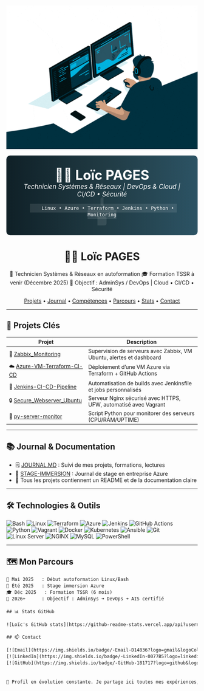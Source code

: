 

<p align="center">
  <img src="assets/devops-desk-profile.gif" alt="DevOps multi-écrans animé" width="600">
</p>

<p align="center" style="background: linear-gradient(90deg, #0f2027, #203a43, #2c5364); color: white; padding: 30px; border-radius: 10px;">
  <span style="font-size: 2.5em; font-weight: bold;">👨‍💻 Loïc PAGES</span><br/>
  <em style="font-size: 1.2em;">Technicien Systèmes & Réseaux | DevOps & Cloud | CI/CD • Sécurité</em><br/>
  <code style="background-color: rgba(255,255,255,0.1); padding: 4px 8px; border-radius: 5px; font-size: 0.9em;">
    Linux • Azure • Terraform • Jenkins • Python • Monitoring
  </code>
</p>

<h1 align="center">👨‍💻 Loïc PAGES</h1>
<p align="center">
  🎯 Technicien Systèmes & Réseaux en autoformation  
  🎓 Formation TSSR à venir (Décembre 2025)  
  🔧 Objectif : AdminSys / DevOps | Cloud • CI/CD • Sécurité
</p>

<p align="center">
  <a href="#projets-clés">Projets</a> •
  <a href="#journal--documentation">Journal</a> •
  <a href="#compétences-techniques">Compétences</a> •
  <a href="#mon-parcours">Parcours</a> •
  <a href="#stats-github">Stats</a> •
  <a href="#contact">Contact</a>
</p>

---

## 💼 Projets Clés

| Projet | Description |
|--------|-------------|
| 🔧 [Zabbix_Monitoring](https://github.com/loicpgs/Zabbix_Monitoring) | Supervision de serveurs avec Zabbix, VM Ubuntu, alertes et dashboard |
| ☁️ [Azure-VM-Terraform-CI-CD](https://github.com/loicpgs/Azure-VM-Terraform-CI-CD) | Déploiement d’une VM Azure via Terraform + GitHub Actions |
| 🚀 [Jenkins-CI-CD-Pipeline](https://github.com/loicpgs/Jenkins-CI-CD-Pipeline) | Automatisation de builds avec Jenkinsfile et jobs personnalisés |
| 🔒 [Secure_Webserver_Ubuntu](https://github.com/loicpgs/Secure_Webserver_Ubuntu) | Serveur Nginx sécurisé avec HTTPS, UFW, automatisé avec Vagrant |
| 🐍 [py-server-monitor](https://github.com/loicpgs/py-server-monitor) | Script Python pour monitorer des serveurs (CPU/RAM/UPTIME) |

---

## 📚 Journal & Documentation

- 🗒️ [JOURNAL.MD](https://github.com/loicpgs/JOURNAL.MD) : Suivi de mes projets, formations, lectures  
- 🧪 [STAGE-IMMERSION](https://github.com/loicpgs/STAGE-IMMERSION) : Journal de stage en entreprise Azure  
- 📄 Tous les projets contiennent un README et de la documentation claire

---

## 🛠️ Technologies & Outils
![Bash](https://img.shields.io/badge/-Bash-black?logo=gnubash&logoColor=white)
![Linux](https://img.shields.io/badge/-Linux-FCC624?logo=linux&logoColor=black)
![Terraform](https://img.shields.io/badge/-Terraform-7B42BC?logo=terraform&logoColor=white)
![Azure](https://img.shields.io/badge/-Azure-0078D4?logo=microsoftazure&logoColor=white)
![Jenkins](https://img.shields.io/badge/-Jenkins-D24939?logo=jenkins&logoColor=white)
![GitHub Actions](https://img.shields.io/badge/-GitHub_Actions-2088FF?logo=githubactions&logoColor=white)
![Python](https://img.shields.io/badge/-Python-3776AB?logo=python&logoColor=white)
![Vagrant](https://img.shields.io/badge/-Vagrant-1563FF?logo=vagrant&logoColor=white)
![Docker](https://img.shields.io/badge/-Docker-2496ED?logo=docker&logoColor=white)
![Kubernetes](https://img.shields.io/badge/-Kubernetes-326CE5?logo=kubernetes&logoColor=white)
![Ansible](https://img.shields.io/badge/-Ansible-EE0000?logo=ansible&logoColor=white)
![Git](https://img.shields.io/badge/-Git-F05032?logo=git&logoColor=white)
![Linux Server](https://img.shields.io/badge/-Linux_Server-FCC624?logo=linux&logoColor=black)
![NGINX](https://img.shields.io/badge/-NGINX-009639?logo=nginx&logoColor=white)
![MySQL](https://img.shields.io/badge/-MySQL-4479A1?logo=mysql&logoColor=white)
![PowerShell](https://img.shields.io/badge/-PowerShell-012456?logo=powershell&logoColor=white)


---

## 🗺️ Mon Parcours

```txt
📅 Mai 2025   : Début autoformation Linux/Bash
💼 Été 2025   : Stage immersion Azure
🎓 Déc 2025   : Formation TSSR (6 mois)
🚀 2026+      : Objectif : AdminSys ➜ DevOps ➜ AIS certifié

## 📊 Stats GitHub

![Loïc's GitHub stats](https://github-readme-stats.vercel.app/api?username=loicpgs&show_icons=true&theme=radical)

## 📫 Contact

[![Email](https://img.shields.io/badge/-Email-D14836?logo=gmail&logoColor=white)](mailto:tssr.pages@outlook.fr)
[![LinkedIn](https://img.shields.io/badge/-LinkedIn-0077B5?logo=linkedin&logoColor=white)](https://www.linkedin.com/feed/?highlightedUpdateType=SHARED_BY_YOUR_NETWORK&highlightedUpdateUrn=urn%3Ali%3Aactivity%3A7353361099489984512)
[![GitHub](https://img.shields.io/badge/-GitHub-181717?logo=github&logoColor=white)](https://github.com/loicpgs)


🚧 Profil en évolution constante. Je partage ici toutes mes expériences, réussites et apprentissages.